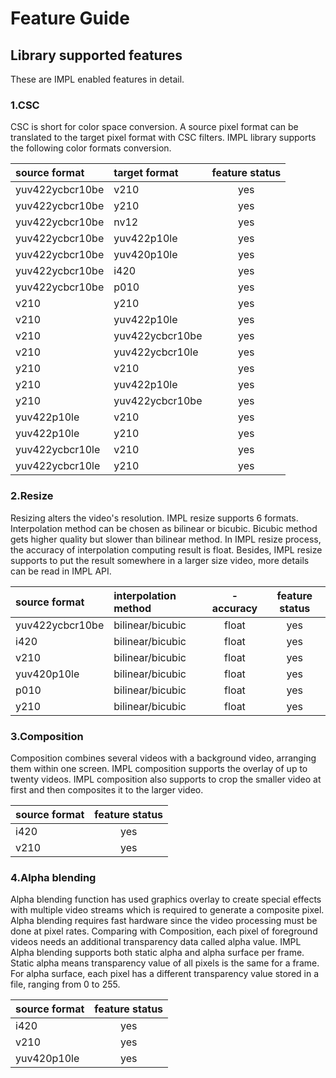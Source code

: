 # Feature Guide
## Library supported features
These are IMPL enabled features in detail.
### 1.CSC
CSC is short for color space conversion. A source pixel format can be translated to the target pixel format with CSC filters.
IMPL library supports the following color formats conversion.

| source format   | target format   | feature status |
| :---            |     :---        | :----:         |
| yuv422ycbcr10be | v210            | yes            |
| yuv422ycbcr10be | y210            | yes            |
| yuv422ycbcr10be | nv12            | yes            |
| yuv422ycbcr10be | yuv422p10le     | yes            |
| yuv422ycbcr10be | yuv420p10le     | yes            |
| yuv422ycbcr10be | i420            | yes            |
| yuv422ycbcr10be | p010            | yes            |
| v210            | y210            | yes            |
| v210            | yuv422p10le     | yes            |
| v210            | yuv422ycbcr10be | yes            |
| v210            | yuv422ycbcr10le | yes            |
| y210            | v210            | yes            |
| y210            | yuv422p10le     | yes            |
| y210            | yuv422ycbcr10be | yes            |
| yuv422p10le     | v210            | yes            |
| yuv422p10le     | y210            | yes            |
| yuv422ycbcr10le | v210            | yes            |
| yuv422ycbcr10le | y210            | yes            |

### 2.Resize
Resizing alters the video's resolution. IMPL resize supports 6 formats. Interpolation method can be chosen as bilinear or bicubic. Bicubic method gets higher quality but slower than bilinear method. In IMPL resize process, the accuracy of interpolation computing result is float. Besides, IMPL resize supports to put the result somewhere in a larger size video, more details can be read in IMPL API.

| source format   | interpolation method  | -accuracy | feature status |
| :---            |     :---              | :----:    | :----:         |
| yuv422ycbcr10be | bilinear/bicubic      | float     | yes            |
| i420            | bilinear/bicubic      | float     | yes            |
| v210            | bilinear/bicubic      | float     | yes            |
| yuv420p10le     | bilinear/bicubic      | float     | yes            |
| p010            | bilinear/bicubic      | float     | yes            |
| y210            | bilinear/bicubic      | float     | yes            |

### 3.Composition
Composition combines several videos with a background video, arranging them within one screen. IMPL composition supports the overlay of up to twenty videos. IMPL composition also supports to crop the smaller video at first and then composites it to the larger video.

| source format   | feature status |
| :---            | :----:         |
| i420            | yes            |
| v210            | yes            |

### 4.Alpha blending
Alpha blending function has used graphics overlay to create special effects with multiple video streams which is required to generate a composite pixel. Alpha blending requires fast hardware since the video processing must be done at pixel rates. Comparing with Composition, each pixel of foreground videos needs an additional transparency data called alpha value. IMPL Alpha blending supports both static alpha and alpha surface per frame. Static alpha means transparency value of all pixels is the same for a frame. For alpha surface, each pixel has a different transparency value stored in a file, ranging from 0 to 255.

| source format   | feature status |
| :---            | :----:         |
| i420            | yes            |
| v210            | yes            |
| yuv420p10le     | yes            |
